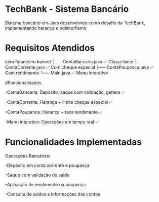 # TechBank - Sistema Bancário
Sistema bancário em Java desenvolvido como desafio da TechBank, implementando herança e polimorfismo

# Requisitos Atendidos
com.financeiro.banco/
├── ContaBancaria.java      ✅ Classe base
├── ContaCorrente.java      ✅ Com cheque especial
├── ContaPoupanca.java      ✅ Com rendimento
└── Main.java               ✅ Menu interativo


 #Funcionalidades

 -ContaBancaria: Depósito, saque com validação, getters ✅

-ContaCorrente: Herança + limite cheque especial ✅

-ContaPoupanca: Herança + taxa rendimento ✅

-Menu interativo: Operações em tempo real ✅


# Funcionalidades Implementadas

Operações Bancárias:

-Depósito em conta corrente e poupança

-Saque com validação de saldo

-Aplicação de rendimento na poupança

-Consulta de saldos e informações das contas







 
 


